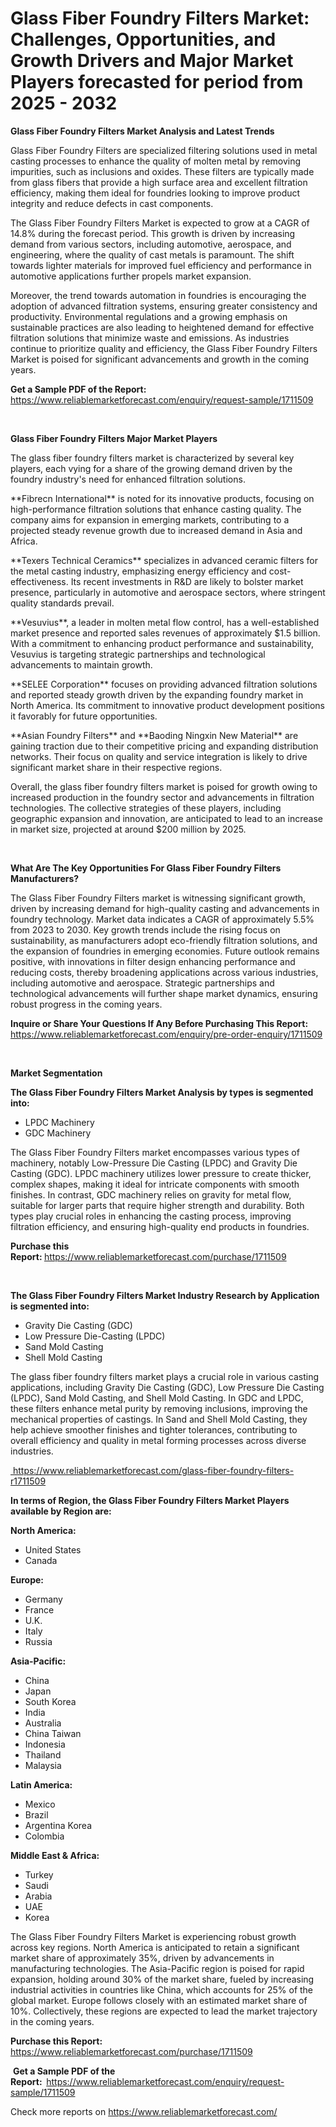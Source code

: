 <p><h1>Glass Fiber Foundry Filters Market: Challenges, Opportunities, and Growth Drivers and Major Market Players forecasted for period from 2025 - 2032</h1></p><p><strong>Glass Fiber Foundry Filters Market Analysis and Latest Trends</strong></p>
<p><p>Glass Fiber Foundry Filters are specialized filtering solutions used in metal casting processes to enhance the quality of molten metal by removing impurities, such as inclusions and oxides. These filters are typically made from glass fibers that provide a high surface area and excellent filtration efficiency, making them ideal for foundries looking to improve product integrity and reduce defects in cast components.</p><p>The Glass Fiber Foundry Filters Market is expected to grow at a CAGR of 14.8% during the forecast period. This growth is driven by increasing demand from various sectors, including automotive, aerospace, and engineering, where the quality of cast metals is paramount. The shift towards lighter materials for improved fuel efficiency and performance in automotive applications further propels market expansion. </p><p>Moreover, the trend towards automation in foundries is encouraging the adoption of advanced filtration systems, ensuring greater consistency and productivity. Environmental regulations and a growing emphasis on sustainable practices are also leading to heightened demand for effective filtration solutions that minimize waste and emissions. As industries continue to prioritize quality and efficiency, the Glass Fiber Foundry Filters Market is poised for significant advancements and growth in the coming years.</p></p>
<p><strong>Get a Sample PDF of the Report:&nbsp;</strong> <a href="https://www.reliablemarketforecast.com/enquiry/request-sample/1711509?utm_campaign=1102&utm_medium=2&utm_source=Github&utm_content=ia&utm_term=11012025&utm_id=glass-fiber-foundry-filters">https://www.reliablemarketforecast.com/enquiry/request-sample/1711509</a></p>
<p>&nbsp;</p>
<p><strong>Glass Fiber Foundry Filters Major Market Players</strong></p>
<p><p>The glass fiber foundry filters market is characterized by several key players, each vying for a share of the growing demand driven by the foundry industry's need for enhanced filtration solutions. </p><p>**Fibrecn International** is noted for its innovative products, focusing on high-performance filtration solutions that enhance casting quality. The company aims for expansion in emerging markets, contributing to a projected steady revenue growth due to increased demand in Asia and Africa.</p><p>**Texers Technical Ceramics** specializes in advanced ceramic filters for the metal casting industry, emphasizing energy efficiency and cost-effectiveness. Its recent investments in R&D are likely to bolster market presence, particularly in automotive and aerospace sectors, where stringent quality standards prevail.</p><p>**Vesuvius**, a leader in molten metal flow control, has a well-established market presence and reported sales revenues of approximately $1.5 billion. With a commitment to enhancing product performance and sustainability, Vesuvius is targeting strategic partnerships and technological advancements to maintain growth.</p><p>**SELEE Corporation** focuses on providing advanced filtration solutions and reported steady growth driven by the expanding foundry market in North America. Its commitment to innovative product development positions it favorably for future opportunities.</p><p>**Asian Foundry Filters** and **Baoding Ningxin New Material** are gaining traction due to their competitive pricing and expanding distribution networks. Their focus on quality and service integration is likely to drive significant market share in their respective regions.</p><p>Overall, the glass fiber foundry filters market is poised for growth owing to increased production in the foundry sector and advancements in filtration technologies. The collective strategies of these players, including geographic expansion and innovation, are anticipated to lead to an increase in market size, projected at around $200 million by 2025.</p></p>
<p>&nbsp;</p>
<p><strong>What Are The Key Opportunities For Glass Fiber Foundry Filters Manufacturers?</strong></p>
<p><p>The Glass Fiber Foundry Filters market is witnessing significant growth, driven by increasing demand for high-quality casting and advancements in foundry technology. Market data indicates a CAGR of approximately 5.5% from 2023 to 2030. Key growth trends include the rising focus on sustainability, as manufacturers adopt eco-friendly filtration solutions, and the expansion of foundries in emerging economies. Future outlook remains positive, with innovations in filter design enhancing performance and reducing costs, thereby broadening applications across various industries, including automotive and aerospace. Strategic partnerships and technological advancements will further shape market dynamics, ensuring robust progress in the coming years.</p></p>
<p><strong>Inquire or Share Your Questions If Any Before Purchasing This Report:</strong> <a href="https://www.reliablemarketforecast.com/enquiry/pre-order-enquiry/1711509?utm_campaign=1102&utm_medium=2&utm_source=Github&utm_content=ia&utm_term=11012025&utm_id=glass-fiber-foundry-filters">https://www.reliablemarketforecast.com/enquiry/pre-order-enquiry/1711509</a></p>
<p>&nbsp;</p>
<p><strong>Market Segmentation</strong></p>
<p><strong>The Glass Fiber Foundry Filters Market Analysis by types is segmented into:</strong></p>
<p><ul><li>LPDC Machinery</li><li>GDC Machinery</li></ul></p>
<p><p>The Glass Fiber Foundry Filters market encompasses various types of machinery, notably Low-Pressure Die Casting (LPDC) and Gravity Die Casting (GDC). LPDC machinery utilizes lower pressure to create thicker, complex shapes, making it ideal for intricate components with smooth finishes. In contrast, GDC machinery relies on gravity for metal flow, suitable for larger parts that require higher strength and durability. Both types play crucial roles in enhancing the casting process, improving filtration efficiency, and ensuring high-quality end products in foundries.</p></p>
<p><strong>Purchase this Report:&nbsp;</strong><a href="https://www.reliablemarketforecast.com/purchase/1711509?utm_campaign=1102&utm_medium=2&utm_source=Github&utm_content=ia&utm_term=11012025&utm_id=glass-fiber-foundry-filters">https://www.reliablemarketforecast.com/purchase/1711509</a></p>
<p>&nbsp;</p>
<p><strong>The Glass Fiber Foundry Filters Market Industry Research by Application is segmented into:</strong></p>
<p><ul><li>Gravity Die Casting (GDC)</li><li>Low Pressure Die-Casting (LPDC)</li><li>Sand Mold Casting</li><li>Shell Mold Casting</li></ul></p>
<p><p>The glass fiber foundry filters market plays a crucial role in various casting applications, including Gravity Die Casting (GDC), Low Pressure Die Casting (LPDC), Sand Mold Casting, and Shell Mold Casting. In GDC and LPDC, these filters enhance metal purity by removing inclusions, improving the mechanical properties of castings. In Sand and Shell Mold Casting, they help achieve smoother finishes and tighter tolerances, contributing to overall efficiency and quality in metal forming processes across diverse industries.</p></p>
<p><a href="https://www.reliablemarketforecast.com/glass-fiber-foundry-filters-r1711509?utm_campaign=1102&utm_medium=2&utm_source=Github&utm_content=ia&utm_term=11012025&utm_id=glass-fiber-foundry-filters">&nbsp;https://www.reliablemarketforecast.com/glass-fiber-foundry-filters-r1711509</a></p>
<p><strong>In terms of Region, the Glass Fiber Foundry Filters Market Players available by Region are:</strong></p>
<p>
    <p> <strong> North America: </strong>
        <ul>
            <li>United States</li>
            <li>Canada</li>
        </ul>
        </p> 
    <p> <strong> Europe: </strong>
        <ul>
            <li>Germany</li>
            <li>France</li>
            <li>U.K.</li>
            <li>Italy</li>
            <li>Russia</li>
        </ul>
        </p> 
    <p> <strong> Asia-Pacific: </strong>
        <ul>
            <li>China</li>
            <li>Japan</li>
            <li>South Korea</li>
            <li>India</li>
            <li>Australia</li>
            <li>China Taiwan</li>
            <li>Indonesia</li>
            <li>Thailand</li>
            <li>Malaysia</li>
        </ul>
        </p> 
    <p> <strong> Latin America: </strong>
        <ul>
            <li>Mexico</li>
            <li>Brazil</li>
            <li>Argentina Korea</li>
            <li>Colombia</li>
        </ul>
        </p> 
    <p> <strong> Middle East & Africa: </strong>
        <ul>
            <li>Turkey</li>
            <li>Saudi</li>
            <li>Arabia</li>
            <li>UAE</li>
            <li>Korea</li>
        </ul>
    </p>
    </p>
<p><p>The Glass Fiber Foundry Filters Market is experiencing robust growth across key regions. North America is anticipated to retain a significant market share of approximately 35%, driven by advancements in manufacturing technologies. The Asia-Pacific region is poised for rapid expansion, holding around 30% of the market share, fueled by increasing industrial activities in countries like China, which accounts for 25% of the global market. Europe follows closely with an estimated market share of 10%. Collectively, these regions are expected to lead the market trajectory in the coming years.</p></p>
<p><strong>Purchase this Report: </strong><a href="https://www.reliablemarketforecast.com/purchase/1711509?utm_campaign=1102&utm_medium=2&utm_source=Github&utm_content=ia&utm_term=11012025&utm_id=glass-fiber-foundry-filters">https://www.reliablemarketforecast.com/purchase/1711509</a></p>
<p>&nbsp;<strong>Get a Sample PDF of the Report:&nbsp;&nbsp;</strong><a href="https://www.reliablemarketforecast.com/enquiry/request-sample/1711509?utm_campaign=1102&utm_medium=2&utm_source=Github&utm_content=ia&utm_term=11012025&utm_id=glass-fiber-foundry-filters">https://www.reliablemarketforecast.com/enquiry/request-sample/1711509</a></p>
<p><strong></strong></p>
<p>Check more reports on <a href="https://www.reliablemarketforecast.com/?utm_campaign=1102&utm_medium=2&utm_source=Github&utm_content=ia&utm_term=11012025&utm_id=glass-fiber-foundry-filters">https://www.reliablemarketforecast.com/</a></p>